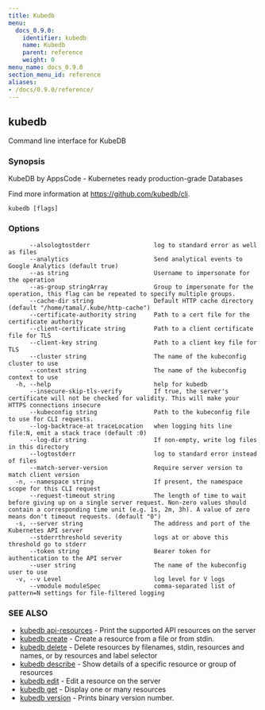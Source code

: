 ```yaml
---
title: Kubedb
menu:
  docs_0.9.0:
    identifier: kubedb
    name: Kubedb
    parent: reference
    weight: 0
menu_name: docs_0.9.0
section_menu_id: reference
aliases:
- /docs/0.9.0/reference/
---
```


## kubedb

Command line interface for KubeDB

### Synopsis

KubeDB by AppsCode - Kubernetes ready production-grade Databases 

Find more information at https://github.com/kubedb/cli.

```
kubedb [flags]
```

### Options

```
      --alsologtostderr                  log to standard error as well as files
      --analytics                        Send analytical events to Google Analytics (default true)
      --as string                        Username to impersonate for the operation
      --as-group stringArray             Group to impersonate for the operation, this flag can be repeated to specify multiple groups.
      --cache-dir string                 Default HTTP cache directory (default "/home/tamal/.kube/http-cache")
      --certificate-authority string     Path to a cert file for the certificate authority
      --client-certificate string        Path to a client certificate file for TLS
      --client-key string                Path to a client key file for TLS
      --cluster string                   The name of the kubeconfig cluster to use
      --context string                   The name of the kubeconfig context to use
  -h, --help                             help for kubedb
      --insecure-skip-tls-verify         If true, the server's certificate will not be checked for validity. This will make your HTTPS connections insecure
      --kubeconfig string                Path to the kubeconfig file to use for CLI requests.
      --log-backtrace-at traceLocation   when logging hits line file:N, emit a stack trace (default :0)
      --log-dir string                   If non-empty, write log files in this directory
      --logtostderr                      log to standard error instead of files
      --match-server-version             Require server version to match client version
  -n, --namespace string                 If present, the namespace scope for this CLI request
      --request-timeout string           The length of time to wait before giving up on a single server request. Non-zero values should contain a corresponding time unit (e.g. 1s, 2m, 3h). A value of zero means don't timeout requests. (default "0")
  -s, --server string                    The address and port of the Kubernetes API server
      --stderrthreshold severity         logs at or above this threshold go to stderr
      --token string                     Bearer token for authentication to the API server
      --user string                      The name of the kubeconfig user to use
  -v, --v Level                          log level for V logs
      --vmodule moduleSpec               comma-separated list of pattern=N settings for file-filtered logging
```

### SEE ALSO

* [kubedb api-resources](/docs/0.9.0/reference/kubedb_api-resources)	 - Print the supported API resources on the server
* [kubedb create](/docs/0.9.0/reference/kubedb_create)	 - Create a resource from a file or from stdin.
* [kubedb delete](/docs/0.9.0/reference/kubedb_delete)	 - Delete resources by filenames, stdin, resources and names, or by resources and label selector
* [kubedb describe](/docs/0.9.0/reference/kubedb_describe)	 - Show details of a specific resource or group of resources
* [kubedb edit](/docs/0.9.0/reference/kubedb_edit)	 - Edit a resource on the server
* [kubedb get](/docs/0.9.0/reference/kubedb_get)	 - Display one or many resources
* [kubedb version](/docs/0.9.0/reference/kubedb_version)	 - Prints binary version number.


